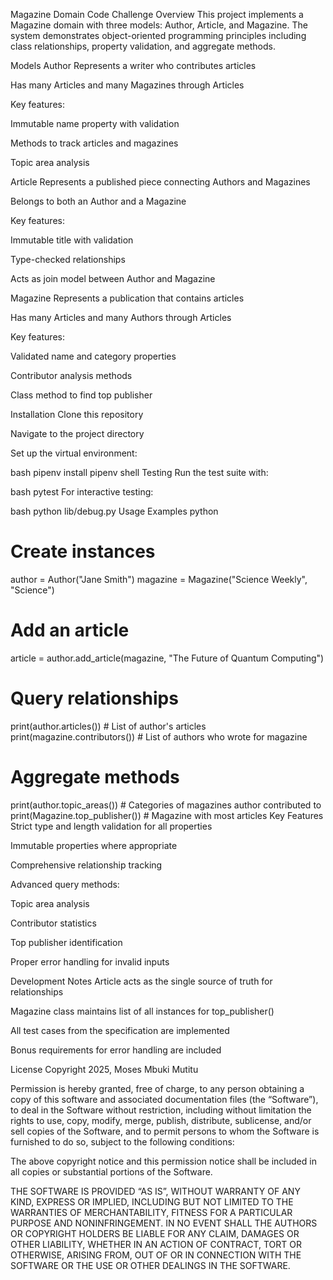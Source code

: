 Magazine Domain Code Challenge
Overview
This project implements a Magazine domain with three models: Author, Article, and Magazine. The system demonstrates object-oriented programming principles including class relationships, property validation, and aggregate methods.

Models
Author
Represents a writer who contributes articles

Has many Articles and many Magazines through Articles

Key features:

Immutable name property with validation

Methods to track articles and magazines

Topic area analysis

Article
Represents a published piece connecting Authors and Magazines

Belongs to both an Author and a Magazine

Key features:

Immutable title with validation

Type-checked relationships

Acts as join model between Author and Magazine

Magazine
Represents a publication that contains articles

Has many Articles and many Authors through Articles

Key features:

Validated name and category properties

Contributor analysis methods

Class method to find top publisher

Installation
Clone this repository

Navigate to the project directory

Set up the virtual environment:

bash
pipenv install
pipenv shell
Testing
Run the test suite with:

bash
pytest
For interactive testing:

bash
python lib/debug.py
Usage Examples
python
# Create instances
author = Author("Jane Smith")
magazine = Magazine("Science Weekly", "Science")

# Add an article
article = author.add_article(magazine, "The Future of Quantum Computing")

# Query relationships
print(author.articles())  # List of author's articles
print(magazine.contributors())  # List of authors who wrote for magazine

# Aggregate methods
print(author.topic_areas())  # Categories of magazines author contributed to
print(Magazine.top_publisher())  # Magazine with most articles
Key Features
Strict type and length validation for all properties

Immutable properties where appropriate

Comprehensive relationship tracking

Advanced query methods:

Topic area analysis

Contributor statistics

Top publisher identification

Proper error handling for invalid inputs

Development Notes
Article acts as the single source of truth for relationships

Magazine class maintains list of all instances for top_publisher()

All test cases from the specification are implemented

Bonus requirements for error handling are included

License
Copyright 2025, Moses Mbuki Mutitu

Permission is hereby granted, free of charge, to any person obtaining a copy of this software and associated documentation files (the “Software”), to deal in the Software without restriction, including without limitation the rights to use, copy, modify, merge, publish, distribute, sublicense, and/or sell copies of the Software, and to permit persons to whom the Software is furnished to do so, subject to the following conditions:

The above copyright notice and this permission notice shall be included in all copies or substantial portions of the Software.

THE SOFTWARE IS PROVIDED “AS IS”, WITHOUT WARRANTY OF ANY KIND, EXPRESS OR IMPLIED, INCLUDING BUT NOT LIMITED TO THE WARRANTIES OF MERCHANTABILITY, FITNESS FOR A PARTICULAR PURPOSE AND NONINFRINGEMENT. IN NO EVENT SHALL THE AUTHORS OR COPYRIGHT HOLDERS BE LIABLE FOR ANY CLAIM, DAMAGES OR OTHER LIABILITY, WHETHER IN AN ACTION OF CONTRACT, TORT OR OTHERWISE, ARISING FROM, OUT OF OR IN CONNECTION WITH THE SOFTWARE OR THE USE OR OTHER DEALINGS IN THE SOFTWARE.

